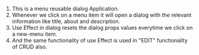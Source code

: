 1. This is a menu reusable dialog Application.
2. Whenever we click on a menu item it will open a dialog with the relevant information like     title, about and description.
3. Use Effect in dialog resets the dialog props values everytime we click on a new-menu item.
4. And the same functionality of use Effect is used in "EDIT" functionality of CRUD also.